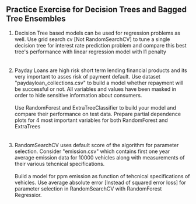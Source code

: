 ## Practice Exercise for Decision Trees and Bagged Tree Ensembles
<ol>
<li>Decision Tree based models can be used for regression problems as well. Use grid search cv [Not RandomSearchCV] to tune a single decision tree for interest rate prediction problem and compare this best tree's performance with linear regression model with l1 penalty </li>
<br></br>
<li> Payday Loans are high risk short term lending financial products and its very important to asses risk of payment default. Use dataset "paydayloan_collections.csv" to build a model whether repayment will be successful or not. All variables and values have been masked in order to hide sensitive information about consumers.
<br></br>
Use RandomForest and ExtraTreeClassifier to build your model and compare their performance on test data. Prepare partial dependence plots for 4 most important variables for both RandomForest and ExtraTrees</li>
<br></br>
<li> RandomSearchCV uses default score of the algorithm for parameter selection. Consider "emission.csv" which contains first one year average emission data for 10000 vehicles along with measurements of their various tehcnical specifications. 
<br></br>
Build a model for ppm emission  as function of tehcnical specifications of vehicles. Use average absolute error [Instead of squared error loss] for parameter selection in RandomSearchCV with RandomForest Regressior.</li>
</ol>
